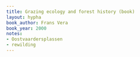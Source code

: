 ```yaml
---
title: Grazing ecology and forest history (book)
layout: hypha
book_author: Frans Vera
book_year: 2000
notes:
- Oostvaardersplassen
- rewilding
---
```


